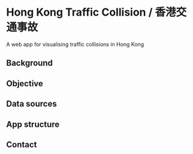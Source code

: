 # Hong Kong Traffic Collision / 香港交通事故
A web app for visualising traffic collisions in Hong Kong

## Background

## Objective

## Data sources

## App structure

## Contact 


